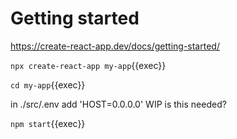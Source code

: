 # Getting started


https://create-react-app.dev/docs/getting-started/

`npx create-react-app my-app`{{exec}}

`cd my-app`{{exec}}

in ./src/.env  add  'HOST=0.0.0.0'  WIP is this needed?

`npm start`{{exec}}
